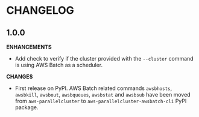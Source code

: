 CHANGELOG
=========

1.0.0
------

**ENHANCEMENTS**

- Add check to verify if the cluster provided with the `--cluster` command is using AWS Batch as a scheduler.

**CHANGES**

- First release on PyPI. AWS Batch related commands `awsbhosts`, `awsbkill`, `awsbout`, `awsbqueues`, `awsbstat` 
  and `awsbsub` have been moved from `aws-parallelcluster` to `aws-parallelcluster-awsbatch-cli` PyPI package.
